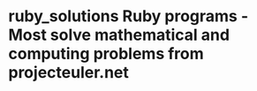 ruby_solutions
Ruby programs - Most solve mathematical and computing problems from projecteuler.net
==============
